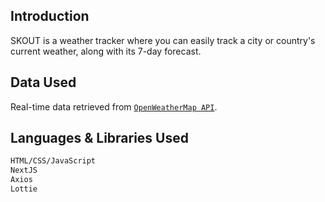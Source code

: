 ## Introduction

SKOUT is a weather tracker where you can easily track a city or country's current weather, along with its 7-day forecast.

## Data Used

Real-time data retrieved from [`OpenWeatherMap API`](https://openweathermap.org/api).

## Languages & Libraries Used

```bash
HTML/CSS/JavaScript
NextJS
Axios
Lottie
```